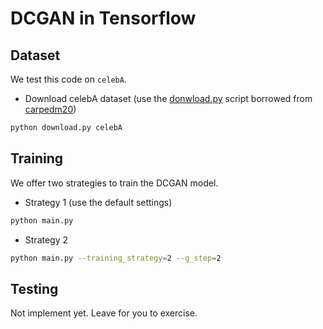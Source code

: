 # DCGAN in Tensorflow

## Dataset
We test this code on `celebA`.
- Download celebA dataset
(use the [donwload.py](DCGAN/download.py) script borrowed from [carpedm20](https://github.com/carpedm20/DCGAN-tensorflow/download.py))
```bash
python download.py celebA
```

## Training
We offer two strategies to train the DCGAN model.
- Strategy 1 (use the default settings)
```bash
python main.py 
```
- Strategy 2
```bash
python main.py --training_strategy=2 --g_step=2 
```

## Testing
Not implement yet. Leave for you to exercise.

